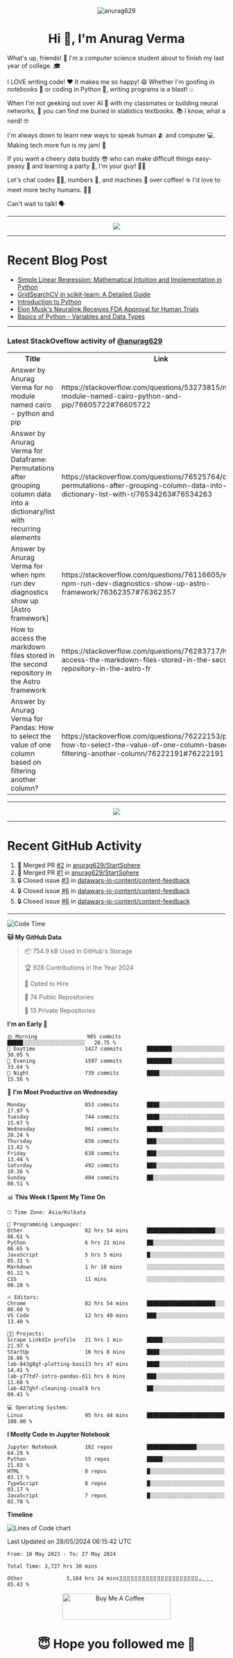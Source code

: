 

<p align="center"> <img src="https://komarev.com/ghpvc/?username=anurag629&label=Profile%20views&color=0e75b6&style=flat" alt="anurag629" /> </p>

<h1 align="center">Hi 👋, I'm Anurag Verma</h1>

What's up, friends! 👋 I'm a computer science student about to finish my last year of college. 🎓

I LOVE writing code! ❤️ It makes me so happy! 😄 Whether I'm goofing in notebooks 📓 or coding in Python 🐍, writing programs is a blast! 💥

When I'm not geeking out over AI 🤖 with my classmates or building neural networks, 🧠 you can find me buried in statistics textbooks. 📚 I know, what a nerd! 🤓

I'm always down to learn new ways to speak human 🫂 and computer 💻. Making tech more fun is my jam! 🍇

If you want a cheery data buddy 😎 who can make difficult things easy-peasy 🥝 and learning a party 🎉, I'm your guy! 🙋‍♂️

Let's chat codes 👨‍💻, numbers 🧮, and machines 🤖 over coffee! ☕ I'd love to meet more techy humans. 💁‍♂️

Can't wait to talk! 🗣️

---

<p align="center">
  <img src="https://spotify-github-profile.vercel.app/api/view.svg?uid=mwvywke3fo2gajpenodnmobfh&cover_image=true&theme=default&show_offline=false&background_color=121212&interchange=false&bar_color=53b14f&bar_color_cover=true">
</p>

---

# Recent Blog Post

<!-- BLOG-POST-LIST:START -->
- [Simple Linear Regression: Mathematical Intuition and Implementation in Python](https://codercops.tech/blog/machine-learning-algorithms/simple-linear-regression-mathematical-intuation)
- [GridSearchCV in scikit-learn: A Detailed Guide](https://codercops.tech/blog/gridsearchcv-in-scikit-learn-a-detailed-guide)
- [Introduction to Python](https://codercops.tech/blog/python-tutorial/introduction-to-python)
- [Elon Musk&#39;s Neuralink Receives FDA Approval for Human Trials](https://codercops.tech/blog/elon-musks-neuralink-receives-fda-approval-for-human-trials)
- [Basics of Python - Variables and Data Types](https://codercops.tech/blog/python-basics-of-python-variables-and-data-types)
<!-- BLOG-POST-LIST:END -->

---

### Latest StackOveflow activity of [@anurag629](https://github.com/anurag629)
<table>
  <tr><th>Title</th><th>Link</th></tr>
  <!-- STACKOVERFLOW:START --><tr><td>Answer by Anurag Verma for no module named cairo - python and pip</td><td>https://stackoverflow.com/questions/53273815/no-module-named-cairo-python-and-pip/76605722#76605722</td></tr><tr><td>Answer by Anurag Verma for Dataframe: Permutations after grouping column data into a dictionary/list with recurring elements</td><td>https://stackoverflow.com/questions/76525764/dataframe-permutations-after-grouping-column-data-into-a-dictionary-list-with-r/76534263#76534263</td></tr><tr><td>Answer by Anurag Verma for when npm run dev diagnostics show up [Astro framework]</td><td>https://stackoverflow.com/questions/76116605/when-npm-run-dev-diagnostics-show-up-astro-framework/76362357#76362357</td></tr><tr><td>How to access the markdown files stored in the second repository in the Astro framework</td><td>https://stackoverflow.com/questions/76283717/how-to-access-the-markdown-files-stored-in-the-second-repository-in-the-astro-fr</td></tr><tr><td>Answer by Anurag Verma for Pandas: How to select the value of one column based on filtering another column?</td><td>https://stackoverflow.com/questions/76222153/pandas-how-to-select-the-value-of-one-column-based-on-filtering-another-column/76222191#76222191</td></tr><!-- STACKOVERFLOW:END -->
</table>

---

<p align="center">
  <img alig src="https://github-profile-trophy.vercel.app/?username=anurag629&theme=onedark&column=-1" />
</p>

---

# Recent GitHub Activity
<!--START_SECTION:activity-->
1. 🎉 Merged PR [#2](https://github.com/anurag629/StartSphere/pull/2) in [anurag629/StartSphere](https://github.com/anurag629/StartSphere)
2. 🎉 Merged PR [#1](https://github.com/anurag629/StartSphere/pull/1) in [anurag629/StartSphere](https://github.com/anurag629/StartSphere)
3. 🔒 Closed issue [#3](https://github.com/datawars-io-content/content-feedback/issues/3) in [datawars-io-content/content-feedback](https://github.com/datawars-io-content/content-feedback)
4. 🔒 Closed issue [#6](https://github.com/datawars-io-content/content-feedback/issues/6) in [datawars-io-content/content-feedback](https://github.com/datawars-io-content/content-feedback)
5. 🔒 Closed issue [#6](https://github.com/datawars-io-content/content-feedback/issues/6) in [datawars-io-content/content-feedback](https://github.com/datawars-io-content/content-feedback)
<!--END_SECTION:activity-->

---

<!--START_SECTION:waka-->
![Code Time](http://img.shields.io/badge/Code%20Time-3%2C730%20hrs%2021%20mins-blue)

**🐱 My GitHub Data** 

> 📦 754.9 kB Used in GitHub's Storage 
 > 
> 🏆 928 Contributions in the Year 2024
 > 
> 💼 Opted to Hire
 > 
> 📜 74 Public Repositories 
 > 
> 🔑 13 Private Repositories 
 > 
**I'm an Early 🐤** 

```text
🌞 Morning                985 commits         █████░░░░░░░░░░░░░░░░░░░░   20.75 % 
🌆 Daytime                1427 commits        ████████░░░░░░░░░░░░░░░░░   30.05 % 
🌃 Evening                1597 commits        ████████░░░░░░░░░░░░░░░░░   33.64 % 
🌙 Night                  739 commits         ████░░░░░░░░░░░░░░░░░░░░░   15.56 % 
```
📅 **I'm Most Productive on Wednesday** 

```text
Monday                   853 commits         ████░░░░░░░░░░░░░░░░░░░░░   17.97 % 
Tuesday                  744 commits         ████░░░░░░░░░░░░░░░░░░░░░   15.67 % 
Wednesday                961 commits         █████░░░░░░░░░░░░░░░░░░░░   20.24 % 
Thursday                 656 commits         ███░░░░░░░░░░░░░░░░░░░░░░   13.82 % 
Friday                   638 commits         ███░░░░░░░░░░░░░░░░░░░░░░   13.44 % 
Saturday                 492 commits         ███░░░░░░░░░░░░░░░░░░░░░░   10.36 % 
Sunday                   404 commits         ██░░░░░░░░░░░░░░░░░░░░░░░   08.51 % 
```


📊 **This Week I Spent My Time On** 

```text
🕑︎ Time Zone: Asia/Kolkata

💬 Programming Languages: 
Other                    82 hrs 54 mins      ██████████████████████░░░   86.61 % 
Python                   6 hrs 21 mins       ██░░░░░░░░░░░░░░░░░░░░░░░   06.65 % 
JavaScript               5 hrs 5 mins        █░░░░░░░░░░░░░░░░░░░░░░░░   05.31 % 
Markdown                 1 hr 10 mins        ░░░░░░░░░░░░░░░░░░░░░░░░░   01.22 % 
CSS                      11 mins             ░░░░░░░░░░░░░░░░░░░░░░░░░   00.20 % 

🔥 Editors: 
Chrome                   82 hrs 54 mins      ██████████████████████░░░   86.60 % 
VS Code                  12 hrs 49 mins      ███░░░░░░░░░░░░░░░░░░░░░░   13.40 % 

🐱‍💻 Projects: 
Scrape LinkdIn profile   21 hrs 1 min        █████░░░░░░░░░░░░░░░░░░░░   21.97 % 
StartUp                  16 hrs 8 mins       ████░░░░░░░░░░░░░░░░░░░░░   16.86 % 
lab-843g8gf-plotting-basi13 hrs 47 mins      ████░░░░░░░░░░░░░░░░░░░░░   14.41 % 
lab-y77td7-intro-pandas-d11 hrs 6 mins       ███░░░░░░░░░░░░░░░░░░░░░░   11.60 % 
lab-827ghf-cleaning-inval9 hrs               ██░░░░░░░░░░░░░░░░░░░░░░░   09.41 % 

💻 Operating System: 
Linux                    95 hrs 44 mins      █████████████████████████   100.00 % 
```

**I Mostly Code in Jupyter Notebook** 

```text
Jupyter Notebook         162 repos           ████████████████░░░░░░░░░   64.29 % 
Python                   55 repos            █████░░░░░░░░░░░░░░░░░░░░   21.83 % 
HTML                     8 repos             █░░░░░░░░░░░░░░░░░░░░░░░░   03.17 % 
TypeScript               8 repos             █░░░░░░░░░░░░░░░░░░░░░░░░   03.17 % 
JavaScript               7 repos             █░░░░░░░░░░░░░░░░░░░░░░░░   02.78 % 
```



**Timeline**

![Lines of Code chart](https://raw.githubusercontent.com/anurag629/anurag629/main/assets/bar_graph.png)


 Last Updated on 28/05/2024 06:15:42 UTC
<!--END_SECTION:waka-->

<!--START_SECTION:waka-simple-->

```text
From: 10 May 2023 - To: 27 May 2024

Total Time: 3,727 hrs 30 mins

Other              3,184 hrs 24 mins⣿⣿⣿⣿⣿⣿⣿⣿⣿⣿⣿⣿⣿⣿⣿⣿⣿⣿⣿⣿⣿⣤⣀⣀⣀   85.43 %
```

<!--END_SECTION:waka-simple-->

<p align="center"> 
<a href="https://www.buymeacoffee.com/anurag629" target="_blank"><img src="https://cdn.buymeacoffee.com/buttons/default-orange.png" alt="Buy Me A Coffee" height="60" width="250"></a>
</p>


<h1 align="center"> 😇 Hope you followed me 🥰  </h1>
